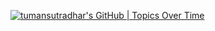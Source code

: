 [![tumansutradhar's GitHub | Topics Over Time](https://stats.quine.sh/tumansutradhar/topics-over-time?theme=dark)](https://quine.sh?utm_source=widgets&utm_campaign=tumansutradhar)
